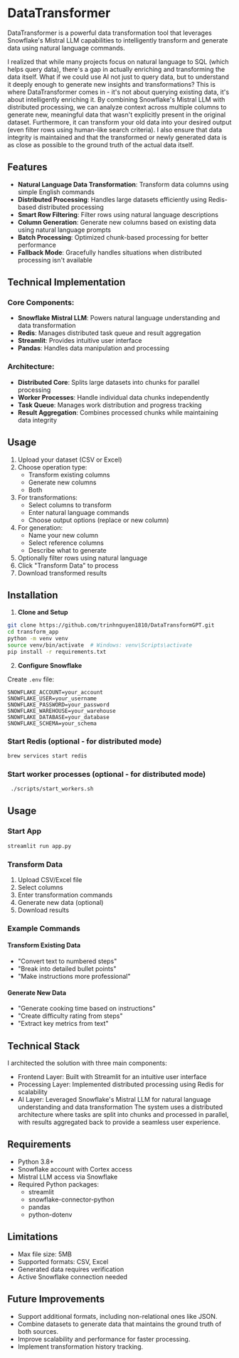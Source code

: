 # DataTransformer

DataTransformer is a powerful data transformation tool that leverages Snowflake's Mistral LLM capabilities to intelligently transform and generate data using natural language commands.

I realized that while many projects focus on natural language to SQL (which helps query data), there's a gap in actually enriching and transforming the data itself. What if we could use AI not just to query data, but to understand it deeply enough to generate new insights and transformations? This is where DataTransformer comes in - it's not about querying existing data, it's about intelligently enriching it. By combining Snowflake's Mistral LLM with distributed processing, we can analyze context across multiple columns to generate new, meaningful data that wasn't explicitly present in the original dataset. Furthermore, it can transform your old data into your desired output (even filter rows using human-like search criteria). I also ensure that data integrity is maintained and that the transformed or newly generated data is as close as possible to the ground truth of the actual data itself.

## Features

- **Natural Language Data Transformation**: Transform data columns using simple English commands
- **Distributed Processing**: Handles large datasets efficiently using Redis-based distributed processing
- **Smart Row Filtering**: Filter rows using natural language descriptions
- **Column Generation**: Generate new columns based on existing data using natural language prompts
- **Batch Processing**: Optimized chunk-based processing for better performance
- **Fallback Mode**: Gracefully handles situations when distributed processing isn't available

## Technical Implementation

### Core Components:
- **Snowflake Mistral LLM**: Powers natural language understanding and data transformation
- **Redis**: Manages distributed task queue and result aggregation
- **Streamlit**: Provides intuitive user interface
- **Pandas**: Handles data manipulation and processing

### Architecture:
- **Distributed Core**: Splits large datasets into chunks for parallel processing
- **Worker Processes**: Handle individual data chunks independently
- **Task Queue**: Manages work distribution and progress tracking
- **Result Aggregation**: Combines processed chunks while maintaining data integrity

## Usage

1. Upload your dataset (CSV or Excel)
2. Choose operation type:
   - Transform existing columns
   - Generate new columns
   - Both
3. For transformations:
   - Select columns to transform
   - Enter natural language commands
   - Choose output options (replace or new column)
4. For generation:
   - Name your new column
   - Select reference columns
   - Describe what to generate
5. Optionally filter rows using natural language
6. Click "Transform Data" to process
7. Download transformed results

## Installation

1. **Clone and Setup**
```bash
git clone https://github.com/trinhnguyen1810/DataTransformGPT.git
cd transform_app
python -m venv venv
source venv/bin/activate  # Windows: venv\Scripts\activate
pip install -r requirements.txt
```

2. **Configure Snowflake**

Create `.env` file:
```plaintext
SNOWFLAKE_ACCOUNT=your_account
SNOWFLAKE_USER=your_username
SNOWFLAKE_PASSWORD=your_password
SNOWFLAKE_WAREHOUSE=your_warehouse
SNOWFLAKE_DATABASE=your_database
SNOWFLAKE_SCHEMA=your_schema
```

### Start Redis (optional - for distributed mode)
```bash
brew services start redis
```

### Start worker processes (optional - for distributed mode)
```bash
 ./scripts/start_workers.sh
```


## Usage

### Start App
```bash
streamlit run app.py
```

### Transform Data
1. Upload CSV/Excel file
2. Select columns
3. Enter transformation commands
4. Generate new data (optional)
5. Download results

### Example Commands

#### Transform Existing Data
- "Convert text to numbered steps"
- "Break into detailed bullet points"
- "Make instructions more professional"

#### Generate New Data
- "Generate cooking time based on instructions"
- "Create difficulty rating from steps"
- "Extract key metrics from text"

## Technical Stack

 I architected the solution with three main components:
- Frontend Layer: Built with Streamlit for an intuitive user interface
- Processing Layer: Implemented distributed processing using Redis for scalability
- AI Layer: Leveraged Snowflake's Mistral LLM for natural language understanding and data transformation
The system uses a distributed architecture where tasks are split into chunks and processed in parallel, with results aggregated back to provide a seamless user experience.

## Requirements

- Python 3.8+
- Snowflake account with Cortex access
- Mistral LLM access via Snowflake
- Required Python packages:
  - streamlit
  - snowflake-connector-python
  - pandas
  - python-dotenv

## Limitations

- Max file size: 5MB
- Supported formats: CSV, Excel
- Generated data requires verification
- Active Snowflake connection needed

## Future Improvements
- Support additional formats, including non-relational ones like JSON.
- Combine datasets to generate data that maintains the ground truth of both sources.
- Improve scalability and performance for faster processing.
- Implement transformation history tracking.
